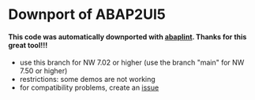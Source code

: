 # Downport of ABAP2UI5

#### This code was automatically downported with [abaplint](https://github.com/abaplint/abaplint). Thanks for this great tool!!!

* use this branch for NW 7.02 or higher (use the branch "main" for NW 7.50 or higher)
* restrictions: some demos are not working
* for compatibility problems, create an [issue](https://github.com/oblomov-dev/ABAP2UI5/issues)


